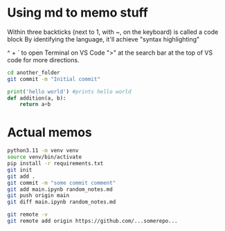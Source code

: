# Using md to memo stuff

Within three backticks (next to 1, with ~, on the keyboard) is called a code block
By identifying the language, it'll achieve "syntax highlighting"

^ + ` to open Terminal on VS Code
">" at the search bar at the top of VS code for more directions.


```bash
cd another_folder
git commit -m "Initial commit"
```

```python
print('hello world') #prints hello world
def addition(a, b):
    return a+b
```

# Actual memos
```bash
python3.11 -m venv venv
source venv/bin/activate
pip install -r requirements.txt
git init
git add .
git commit -m "some commit comment"
git add main.ipynb random_notes.md
git push origin main
git diff main.ipynb random_notes.md

git remote -v
git remote add origin https://github.com/...somerepo...
```